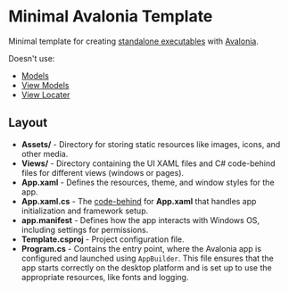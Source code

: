 # Minimal Avalonia Template

Minimal template for creating [standalone executables](https://docs.avaloniaui.net/docs/deployment/native-aot) with [Avalonia](https://docs.avaloniaui.net/). 

Doesn't use:
- [Models](https://docs.avaloniaui.net/docs/guides/building-cross-platform-applications/architecture#common-architectural-patterns)
- [View Models](https://docs.avaloniaui.net/docs/concepts/the-mvvm-pattern/)
- [View Locater](https://docs.avaloniaui.net/docs/concepts/view-locator)

## Layout

- **Assets/** - Directory for storing static resources like images, icons, and other media.
- **Views/** - Directory containing the UI XAML files and C# code-behind files for different views (windows or pages).
- **App.xaml** - Defines the resources, theme, and window styles for the app.
- **App.xaml.cs** - The [code-behind](https://docs.avaloniaui.net/docs/guides/implementation-guides/code-behind) for **App.xaml** that handles app initialization and framework setup.
- **app.manifest** - Defines how the app interacts with Windows OS, including settings for permissions.
- **Template.csproj** - Project configuration file.
- **Program.cs** - Contains the entry point, where the Avalonia app is configured and launched using `AppBuilder`. This file ensures that the app starts correctly on the desktop platform and is set up to use the appropriate resources, like fonts and logging.




